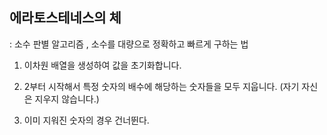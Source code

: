 에라토스테네스의 체
----------------------
: 소수 판별 알고리즘 , 소수를 대량으로 정확하고 빠르게 구하는 법

1. 이차원 배열을 생성하여 값을 초기화합니다.

2. 2부터 시작해서 특정 숫자의 배수에 해당하는 숫자들을 모두 지웁니다. (자기 자신은 지우지 않습니다.)

3. 이미 지워진 숫자의 경우 건너뛴다. 

